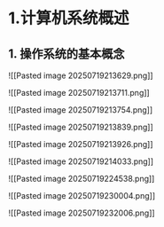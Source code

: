 # 1.计算机系统概述

## 1. 操作系统的基本概念

![[Pasted image 20250719213629.png]]

![[Pasted image 20250719213711.png]]

![[Pasted image 20250719213754.png]]

![[Pasted image 20250719213839.png]]

![[Pasted image 20250719213926.png]]

![[Pasted image 20250719214033.png]]

![[Pasted image 20250719224538.png]]

![[Pasted image 20250719230004.png]]

![[Pasted image 20250719232006.png]]
